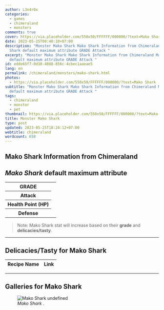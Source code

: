 ```yaml
---
author: L3n4r0x
categories:
  - games
  - chimeraland
  - monsters
comments: true
cover: https://via.placeholder.com/550x50/FFFFFF/000000/?text=Mako Shark
date: 2023-05-25T00:40:10+07:00
description: "Monster Mako Shark Mako Shark Information from Chimeraland Mako
  Shark default maximum attribute GRADE Attack "
excerpt: "Monster Mako Shark Mako Shark Information from Chimeraland Mako Shark
  default maximum attribute GRADE Attack "
id: edde65f7-0d10-4888-856c-4cbec1aaeae5
lang: en
permalink: /chimeraland/monsters/mako-shark.html
photos:
  - https://via.placeholder.com/550x50/FFFFFF/000000/?text=Mako Shark
subtitle: "Monster Mako Shark Mako Shark Information from Chimeraland Mako Shark
  default maximum attribute GRADE Attack "
tags:
  - chimeraland
  - monster
  - pet
thumbnail: https://via.placeholder.com/550x50/FFFFFF/000000/?text=Mako Shark
title: Monster Mako Shark
type: post
updated: 2023-05-25T18:24:12+07:00
webtitle: chimeraland
wordcount: 658
---
```


<link
  rel="stylesheet"
  href="https://rawcdn.githack.com/dimaslanjaka/Web-Manajemen/870a349/css/bootstrap-5-3-0-alpha3-wrapper.css"
/>
<section id="bootstrap-wrapper">
  <div data-bs-theme="dark">
    <h2>Mako Shark Information from Chimeraland</h2>
    <h2 id="attribute"><i>Mako Shark</i> default maximum attribute</h2>
    <div class="row">
      <div class="col mb-2">
        <div class="card">
          <div class="card-body">
            <table>
              <tr>
                <th>GRADE</th>
                <td><br /></td>
              </tr>
              <tr>
                <th>Attack</th>
                <td></td>
              </tr>
              <tr>
                <th>Health Point (HP)</th>
                <td></td>
              </tr>
              <tr>
                <th>Defense</th>
                <td></td>
              </tr>
            </table>
          </div>
        </div>
      </div>
    </div>
    <blockquote class="bd-callout bd-callout-warning">
      Note: Mako Shark stat will increase based on their <b>grade</b> and
      <b>delicacies/tasty</b>.
    </blockquote>
    <hr />
    <h2 id="delicacies">Delicacies/Tasty for Mako Shark</h2>
    <div class="card">
      <div class="card-body">
        <div class="table-responsive">
          <table class="table table-striped">
            <thead>
              <tr>
                <th>Recipe Name</th>
                <th>Link</th>
              </tr>
            </thead>
            <tbody></tbody>
          </table>
        </div>
      </div>
    </div>
    <hr />
    <div id="gallery">
      <h2>Galleries for Mako Shark</h2>
      <div class="row">
        <div class="col-lg-6 col-12">
          <figure>
            <img
              src="https://www.webmanajemen.com/undefined"
              alt="Mako Shark undefined"
            />
            <figcaption style="word-wrap: break-word">
              <i>Mako Shark</i> .
            </figcaption>
          </figure>
        </div>
      </div>
    </div>
  </div>
</section>